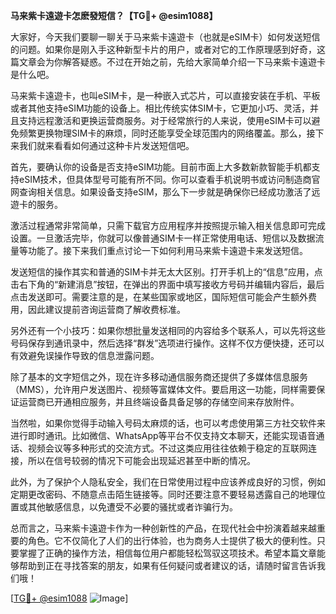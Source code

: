 **马来紫卡遠遊卡怎麽發短信？【TG💪+ @esim1088】**

大家好，今天我们要聊一聊关于马来紫卡遠遊卡（也就是eSIM卡）如何发送短信的问题。如果你是刚入手这种新型卡片的用户，或者对它的工作原理感到好奇，这篇文章会为你解答疑惑。不过在开始之前，先给大家简单介绍一下马来紫卡遠遊卡是什么吧。

马来紫卡遠遊卡，也叫eSIM卡，是一种嵌入式芯片，可以直接安装在手机、平板或者其他支持eSIM功能的设备上。相比传统实体SIM卡，它更加小巧、灵活，并且支持远程激活和更换运营商服务。对于经常旅行的人来说，使用eSIM卡可以避免频繁更换物理SIM卡的麻烦，同时还能享受全球范围内的网络覆盖。那么，接下来我们就来看看如何通过这种卡片发送短信吧。

首先，要确认你的设备是否支持eSIM功能。目前市面上大多数新款智能手机都支持eSIM技术，但具体型号可能有所不同。你可以查看手机说明书或访问制造商官网查询相关信息。如果设备支持eSIM，那么下一步就是确保你已经成功激活了远遊卡的服务。

激活过程通常非常简单，只需下载官方应用程序并按照提示输入相关信息即可完成设置。一旦激活完毕，你就可以像普通SIM卡一样正常使用电话、短信以及数据流量等功能了。接下来我们重点讨论一下如何利用马来紫卡遠遊卡来发送短信。

发送短信的操作其实和普通的SIM卡并无太大区别。打开手机上的“信息”应用，点击右下角的“新建消息”按钮，在弹出的界面中填写接收方号码并编辑内容后，最后点击发送即可。需要注意的是，在某些国家或地区，国际短信可能会产生额外费用，因此建议提前咨询运营商了解收费标准。

另外还有一个小技巧：如果你想批量发送相同的内容给多个联系人，可以先将这些号码保存到通讯录中，然后选择“群发”选项进行操作。这样不仅方便快捷，还可以有效避免误操作导致的信息泄露问题。

除了基本的文字短信之外，现在许多移动通信服务商还提供了多媒体信息服务（MMS），允许用户发送图片、视频等富媒体文件。要启用这一功能，同样需要保证运营商已开通相应服务，并且终端设备具备足够的存储空间来存放附件。

当然啦，如果你觉得手动输入号码太麻烦的话，也可以考虑使用第三方社交软件来进行即时通讯。比如微信、WhatsApp等平台不仅支持文本聊天，还能实现语音通话、视频会议等多种形式的交流方式。不过这类应用往往依赖于稳定的互联网连接，所以在信号较弱的情况下可能会出现延迟甚至中断的情况。

此外，为了保护个人隐私安全，我们在日常使用过程中应该养成良好的习惯，例如定期更改密码、不随意点击陌生链接等。同时还要注意不要轻易透露自己的地理位置或其他敏感信息，以免遭受不必要的骚扰或者诈骗行为。

总而言之，马来紫卡遠遊卡作为一种创新性的产品，在现代社会中扮演着越来越重要的角色。它不仅简化了人们的出行体验，也为商务人士提供了极大的便利性。只要掌握了正确的操作方法，相信每位用户都能轻松驾驭这项技术。希望本篇文章能够帮助到正在寻找答案的朋友，如果有任何疑问或者建议的话，请随时留言告诉我们哦！

[[TG💪+ @esim1088](https://t.me/s/esim1088) ![Image](https://i.postimg.cc/4NQfJmqS/Snipaste-2025-05-13-00-14-12.png)]